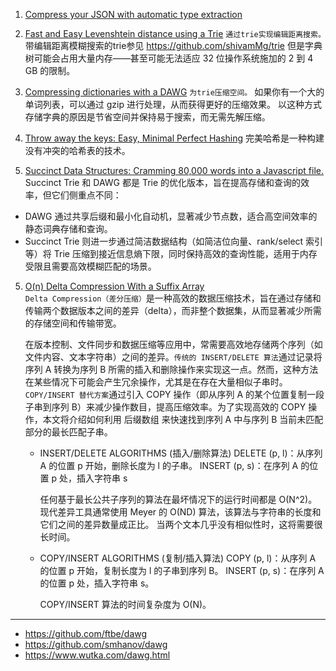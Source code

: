 1. [Compress your JSON with automatic type extraction](https://stevehanov.ca/blog/?id=104)
2. [Fast and Easy Levenshtein distance using a Trie](https://stevehanov.ca/blog/?id=114)
   `通过trie实现编辑距离搜索。`
   带编辑距离模糊搜索的trie参见 https://github.com/shivamMg/trie
   但是字典树可能会占用大量内存——甚至可能无法适应 32 位操作系统施加的 2 到 4 GB 的限制。
3. [Compressing dictionaries with a DAWG](https://stevehanov.ca/blog/?id=115)
   `为trie压缩空间。`
   如果你有一个大的单词列表，可以通过 gzip 进行处理，从而获得更好的压缩效果。
   以这种方式存储字典的原因是节省空间并保持易于搜索，而无需先解压缩。

4. [Throw away the keys: Easy, Minimal Perfect Hashing](https://stevehanov.ca/blog/?id=119)
   完美哈希是一种构建没有冲突的哈希表的技术。
5. [Succinct Data Structures: Cramming 80,000 words into a Javascript file.](https://stevehanov.ca/blog/?id=120)
   Succinct Trie 和 DAWG 都是 Trie 的优化版本，旨在提高存储和查询的效率，但它们侧重点不同：

- DAWG 通过共享后缀和最小化自动机，显著减少节点数，适合高空间效率的静态词典存储和查询。
- Succinct Trie 则进一步通过简洁数据结构（如简洁位向量、rank/select 索引等）将 Trie 压缩到接近信息熵下限，同时保持高效的查询性能，适用于内存受限且需要高效模糊匹配的场景。

5. [O(n) Delta Compression With a Suffix Array](https://stevehanov.ca/blog/?id=146)
   `Delta Compression（差分压缩）`是一种高效的数据压缩技术，旨在通过存储和传输两个数据版本之间的差异（delta），而非整个数据集，从而显著减少所需的存储空间和传输带宽。

   在版本控制、文件同步和数据压缩等应用中，常需要高效地存储两个序列（如文件内容、文本字符串）之间的差异。`传统的 INSERT/DELETE 算法`通过记录将序列 A 转换为序列 B 所需的插入和删除操作来实现这一点。然而，这种方法在某些情况下可能会产生冗余操作，尤其是在存在大量相似子串时。
   `COPY/INSERT 替代方案`通过引入 COPY 操作（即从序列 A 的某个位置复制一段子串到序列 B）来减少操作数目，提高压缩效率。为了实现高效的 COPY 操作，本文将介绍如何利用 后缀数组 来快速找到序列 A 中与序列 B 当前未匹配部分的最长匹配子串。

   - INSERT/DELETE ALGORITHMS (插入/删除算法)
     DELETE (p, l)：从序列 A 的位置 p 开始，删除长度为 l 的子串。
     INSERT (p, s)：在序列 A 的位置 p 处，插入字符串 s

     任何基于最长公共子序列的算法在最坏情况下的运行时间都是 O(N^2)。
     现代差异工具通常使用 Meyer 的 O(ND) 算法，该算法与字符串的长度和它们之间的差异数量成正比。
     当两个文本几乎没有相似性时，这将需要很长时间。

   - COPY/INSERT ALGORITHMS (复制/插入算法)
     COPY (p, l)：从序列 A 的位置 p 开始，复制长度为 l 的子串到序列 B。
     INSERT (p, s)：在序列 A 的位置 p 处，插入字符串 s。

     COPY/INSERT 算法的时间复杂度为 O(N)。

---

- https://github.com/ftbe/dawg
- https://github.com/smhanov/dawg
- https://www.wutka.com/dawg.html
